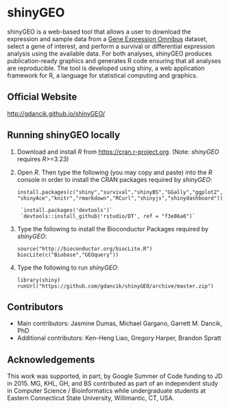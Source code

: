 # shinyGEO
shinyGEO is a web-based tool that allows a user to download the expression and sample data from a [Gene Expression Omnibus](http://www.ncbi.nlm.nih.gov/geo/browse/) dataset, select a gene of interest, and perform a survival or differential expression analysis using the available data. For both analyses, shinyGEO produces publication-ready graphics and generates R code ensuring that all analyses are reproducible. The tool is developed using shiny, a web application framework for R, a language for statistical computing and graphics.

## Official Website
http://gdancik.github.io/shinyGEO/

## Running shinyGEO locally 
1. Download and install *R* from https://cran.r-project.org. (Note: *shinyGEO* requires *R*>=3.23)

2. Open *R*. Then type the following (you may copy and paste) into the *R* console in order to install the CRAN packages required by *shinyGEO*:

	`install.packages(c("shiny","survival","shinyBS","GGally","ggplot2","shinyAce","knitr","rmarkdown","RCurl","shinyjs","shinydashboard"))` 

        `install.packages('devtools')`
        `devtools::install_github('rstudio/DT', ref = "f3e86a6")`

3. Type the following to install the Bioconductor Packages required by *shinyGEO*:

	`source("http://bioconductor.org/biocLite.R")`		
	`biocLite(c("Biobase","GEOquery"))`

4. Type the following to run *shinyGEO*:

	`library(shiny)`	 
	`runUrl("https://github.com/gdancik/shinyGEO/archive/master.zip")`

## Contributors
- Main contributors: Jasmine Dumas, Michael Gargano, Garrett M. Dancik, PhD
- Additional contributors: Ken-Heng Liao, Gregory Harper, Brandon Spratt

## Acknowledgements
This work was supported, in part, by Google Summer of Code funding to JD in 2015. MG, KHL, GH, and BS contributed as part of an independent study in Computer Science / Bioinformatics while undergraduate students at Eastern Connecticut State University, Willimantic, CT,  USA.


